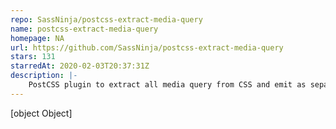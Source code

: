 ```yaml
---
repo: SassNinja/postcss-extract-media-query
name: postcss-extract-media-query
homepage: NA
url: https://github.com/SassNinja/postcss-extract-media-query
stars: 131
starredAt: 2020-02-03T20:37:31Z
description: |-
    PostCSS plugin to extract all media query from CSS and emit as separate files.
---
```


[object Object]
